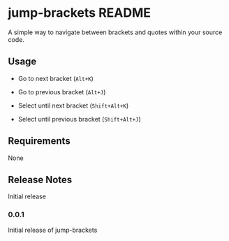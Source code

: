 # jump-brackets README

A simple way to navigate between brackets and quotes within your source code.

## Usage

* Go to next bracket (`Alt+K`)
* Go to previous bracket (`Alt+J`)

* Select until next bracket (`Shift+Alt+K`)
* Select until previous bracket (`Shift+Alt+J`)

## Requirements

None

## Release Notes

Initial release

### 0.0.1

Initial release of jump-brackets
